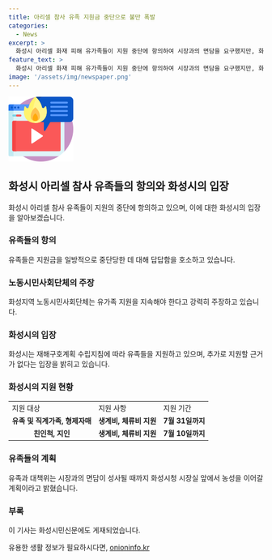 ```yaml
---
title: 아리셀 참사 유족 지원금 중단으로 불만 폭발
categories:
  - News
excerpt: >
  화성시 아리셀 화재 피해 유가족들이 지원 중단에 항의하여 시장과의 면담을 요구했지만, 화성시는 추가 지원 어렵다는 입장을 밝혔다. 유족은 지원 중단에 답답함을 호소하고 노동시민사회단체는 계속된 지원을 주장했다. 이에 화성시는 유가족에게 지원 기한을 축소하여 상황을 해소하려는 입장이다. 시민들은 계속된 지원을 요구하며 시장과의 면담을 강력히 요구하는 가운데, 화성시는 더 이상 지원할 근거가 없다고 밝혔다. 만약 면담이 성사되지 않으면 유가족들은 계속해서 시장실 앞에서 농성을 이어갈 예정이다.
feature_text: >
  화성시 아리셀 화재 피해 유가족들이 지원 중단에 항의하여 시장과의 면담을 요구했지만, 화성시는 추가 지원 어렵다는 입장을 밝혔다. 유족은 지원 중단에 답답함을 호소하고 노동시민사회단체는 계속된 지원을 주장했다. 이에 화성시는 유가족에게 지원 기한을 축소하여 상황을 해소하려는 입장이다. 시민들은 계속된 지원을 요구하며 시장과의 면담을 강력히 요구하는 가운데, 화성시는 더 이상 지원할 근거가 없다고 밝혔다. 만약 면담이 성사되지 않으면 유가족들은 계속해서 시장실 앞에서 농성을 이어갈 예정이다.
image: '/assets/img/newspaper.png'
---
```


<p><img src="/assets/img/news.png" alt="rentncar 속보" /></p>

<h2 data-ke-size="size26">화성시 아리셀 참사 유족들의 항의와 화성시의 입장</h2>

<p data-ke-size="size16">화성시 아리셀 참사 유족들이 지원의 중단에 항의하고 있으며, 이에 대한 화성시의 입장을 알아보겠습니다.</p>

<h3>유족들의 항의</h3>

<p data-ke-size="size16">유족들은 지원금을 일방적으로 중단당한 데 대해 답답함을 호소하고 있습니다.</p>

<h3>노동시민사회단체의 주장</h3>

<p data-ke-size="size16">화성지역 노동시민사회단체는 유가족 지원을 지속해야 한다고 강력히 주장하고 있습니다.</p>

<h3>화성시의 입장</h3>

<p data-ke-size="size16">화성시는 재해구호계획 수립지침에 따라 유족들을 지원하고 있으며, 추가로 지원할 근거가 없다는 입장을 밝히고 있습니다.</p>

<h3>화성시의 지원 현황</h3>

<table>
  <tr>
    <td>지원 대상</td>
    <td>지원 사항</td>
    <td>지원 기간</td>
  </tr>
  <tr>
    <td style="text-align: center; height: 17px;"><b>유족 및 직계가족, 형제자매</b></td>
    <td style="text-align: center; height: 17px;"><b>생계비, 체류비 지원</b></td>
    <td style="text-align: center; height: 17px;"><b>7월 31일까지</b></td>
  </tr>
  <tr>
    <td style="text-align: center; height: 17px;"><b>친인척, 지인</b></td>
    <td style="text-align: center; height: 17px;"><b>생계비, 체류비 지원</b></td>
    <td style="text-align: center; height: 17px;"><b>7월 10일까지</b></td>
  </tr>
</table>

<h3>유족들의 계획</h3>

<p data-ke-size="size16">유족과 대책위는 시장과의 면담이 성사될 때까지 화성시청 시장실 앞에서 농성을 이어갈 계획이라고 밝혔습니다.</p>

<h3>부록</h3>

<p data-ke-size="size16">이 기사는 화성시민신문에도 게재되었습니다.</p>
유용한 생활 정보가 필요하시다면, <a href="https://onioninfo.kr" rel="dofollow">onioninfo.kr</a>


